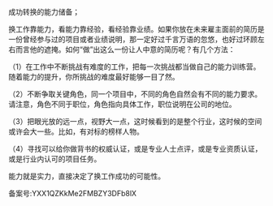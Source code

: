 成功转换的能力储备；

  

换工作靠能力，看能力靠经验，看经验靠业绩。如果你放在未来雇主面前的简历是一份曾经参与过的项目或者业绩说明，那一定好过千言万语的忽悠，也好过环顾左右而言他的遮掩。如何“做”出这么一份让人中意的简历呢？有几个方法：

  

（1）在工作中不断挑战有难度的工作，把每一次挑战都当做自己的能力训练营。随着能力的提升，你所挑战的难度最好能够一目了然。

  

（2）不断争取关键角色，同一个项目中，不同的角色自然会有不同的能力要求。请注意，角色不同于职位，角色指向具体工作，职位说明在公司的地位。

  

（3）把眼光放的远一点，视野大一点，这时候看到的是整个行业，这时候的空间或许会大一些。比如，有对标的榜样人物。

  

（4）寻找可以给你做背书的权威认证，或是专业人士点评，或是专业资质认证，或是行业内认可的项目任务。

  

能力就是实力，直接决定了换工作成功的可能性。

  

备案号:YXX1QZKkMe2FMBZY3DFb8lX